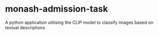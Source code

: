 # monash-admission-task
A python application utilising the CLIP model to classify images based on textual descriptions
